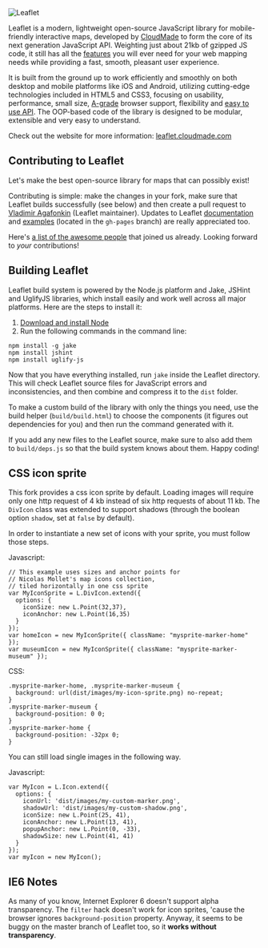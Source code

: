 <img src="http://leaflet.cloudmade.com/docs/images/logo.png" alt="Leaflet" />

Leaflet is a modern, lightweight open-source JavaScript library for mobile-friendly interactive maps, developed by [CloudMade](http://cloudmade.com) to form the core of its next generation JavaScript API. Weighting just about 21kb of gzipped JS code, it still has all the [features](http://leaflet.cloudmade.com/features.html) you will ever need for your web mapping needs while providing a fast, smooth, pleasant user experience.

It is built from the ground up to work efficiently and smoothly on both desktop and mobile platforms like iOS and Android, utilizing cutting-edge technologies included in HTML5 and CSS3, focusing on usability, performance, small size, [A-grade](http://developer.yahoo.com/yui/articles/gbs/) browser support, flexibility and [easy to use API](http://leaflet.cloudmade.com/reference.html). The OOP-based code of the library is designed to be modular, extensible and very easy to understand.

Check out the website for more information: [leaflet.cloudmade.com](http://leaflet.cloudmade.com)

## Contributing to Leaflet
Let's make the best open-source library for maps that can possibly exist!

Contributing is simple: make the changes in your fork, make sure that Leaflet builds successfully (see below) and then create a pull request to [Vladimir Agafonkin](http://github.com/mourner) (Leaflet maintainer). Updates to Leaflet [documentation](http://leaflet.cloudmade.com/reference.html) and [examples](http://leaflet.cloudmade.com/examples.html) (located in the `gh-pages` branch) are really appreciated too.

Here's [a list of the awesome people](http://github.com/CloudMade/Leaflet/contributors) that joined us already. Looking forward to _your_ contributions!

## Building Leaflet
Leaflet build system is powered by the Node.js platform and Jake, JSHint and UglifyJS libraries, which install easily and work well across all major platforms. Here are the steps to install it:

 1. [Download and install Node](http://nodejs.org)
 2. Run the following commands in the command line:

 ```
 npm install -g jake
 npm install jshint
 npm install uglify-js
 ```

Now that you have everything installed, run `jake` inside the Leaflet directory. This will check Leaflet source files for JavaScript errors and inconsistencies, and then combine and compress it to the `dist` folder.

To make a custom build of the library with only the things you need, use the build helper (`build/build.html`) to choose the components (it figures out dependencies for you) and then run the command generated with it.

If you add any new files to the Leaflet source, make sure to also add them to `build/deps.js` so that the build system knows about them. Happy coding!

## CSS icon sprite
This fork provides a css icon sprite by default. Loading images will require only one http request of 4 kb instead of six http requests of about 11 kb.
The ```DivIcon``` class was extended to support shadows (through the boolean option ```shadow```, set at ```false``` by default).

In order to instantiate a new set of icons with your sprite, you must follow those steps.

Javascript:
 ```
 // This example uses sizes and anchor points for
 // Nicolas Mollet's map icons collection,
 // tiled horizontally in one css sprite
 var MyIconSprite = L.DivIcon.extend({
   options: {
     iconSize: new L.Point(32,37),
     iconAnchor: new L.Point(16,35)
   }
 });
 var homeIcon = new MyIconSprite({ className: "mysprite-marker-home" });
 var museumIcon = new MyIconSprite({ className: "mysprite-marker-museum" });
 ```

CSS:
 ```
 .mysprite-marker-home, .mysprite-marker-museum {
   background: url(dist/images/my-icon-sprite.png) no-repeat;
 }
 .mysprite-marker-museum {
   background-position: 0 0;
 }
 .mysprite-marker-home {
   background-position: -32px 0;
 }
 ```

You can still load single images in the following way.

Javascript:
 ```
 var MyIcon = L.Icon.extend({
   options: {
     iconUrl: 'dist/images/my-custom-marker.png',
     shadowUrl: 'dist/images/my-custom-shadow.png',
     iconSize: new L.Point(25, 41),
     iconAnchor: new L.Point(13, 41),
     popupAnchor: new L.Point(0, -33),
     shadowSize: new L.Point(41, 41)
   }
 });
 var myIcon = new MyIcon();
 ```

## IE6 Notes
As many of you know, Internet Explorer 6 doesn't support alpha transparency. The ```filter``` hack doesn't work for icon sprites, 'cause the browser ignores ```background-position``` property.
Anyway, it seems to be buggy on the master branch of Leaflet too, so it **works without transparency**.
